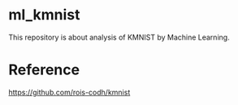 # ml_kmnist

This repository is about analysis of KMNIST by Machine Learning.


# Reference
https://github.com/rois-codh/kmnist
